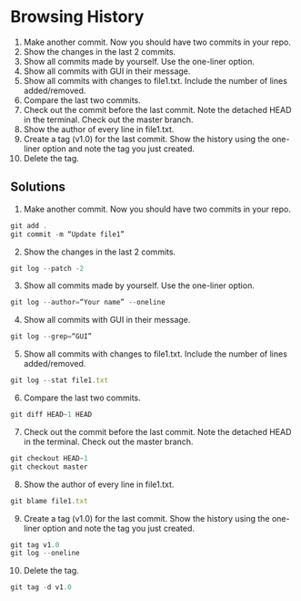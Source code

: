 # Browsing History

1. Make another commit. Now you should have two commits in your repo. 
2. Show the changes in the last 2 commits.  
3. Show all commits made by yourself. Use the one-liner option. 
4. Show all commits with GUI in their message. 
5. Show all commits with changes to file1.txt. Include the number of lines added/removed.  
6. Compare the last two commits.  
7. Check out the commit before the last commit. Note the detached HEAD in the terminal. Check out the master branch. 
8. Show the author of every line in file1.txt.  
9. Create a tag (v1.0) for the last commit. Show the history using the one-liner option and note the tag you just created. 
10. Delete the tag.  

## Solutions
1. Make another commit. Now you should have two commits in your repo. 
```javascript
git add . 
git commit -m “Update file1” 
```
2. Show the changes in the last 2 commits.  
```javascript
git log --patch -2 
```
3. Show all commits made by yourself. Use the one-liner option. 
```javascript
git log --author=“Your name” --oneline 
```
4. Show all commits with GUI in their message. 
```javascript
git log --grep=“GUI” 
```
5. Show all commits with changes to file1.txt. Include the number of lines added/removed.  
```javascript
git log --stat file1.txt 
```
6. Compare the last two commits.  
```javascript
git diff HEAD~1 HEAD  
```
7. Check out the commit before the last commit. Note the detached HEAD in the terminal. Check out the master branch. 
```javascript
git checkout HEAD~1 
git checkout master
```
8. Show the author of every line in file1.txt.  
```javascript
git blame file1.txt 
```
9.  Create a tag (v1.0) for the last commit. Show the history using the one-liner option and note the tag you just created. 
```javascript
git tag v1.0 
git log --oneline 
```
10. Delete the tag.  
```javascript
git tag -d v1.0
```